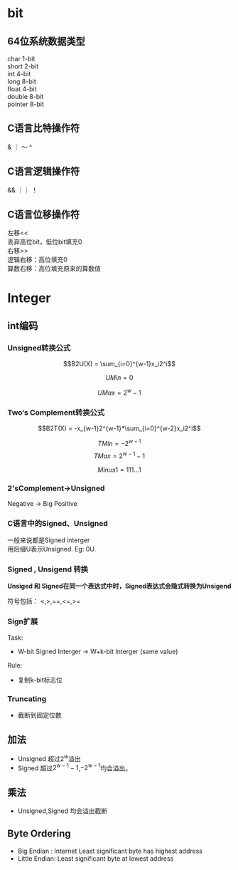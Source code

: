 # bit

## 64位系统数据类型

char    1-bit   
short   2-bit   
int     4-bit  
long    8-bit  
float   4-bit  
double  8-bit  
pointer 8-bit  

## C语言比特操作符

& ｜ ～ ^

## C语言逻辑操作符

&&  ｜｜  ！

## C语言位移操作符

左移<<    
丢弃高位bit，低位bit填充0  
右移>>  
逻辑右移：高位填充0  
算数右移：高位填充原来的算数值

# Integer

## int编码

### Unsigned转换公式

$$B2U(X) = \sum_{i=0}^{w-1}x_i2^i$$

$$UMin = 0$$

$$UMax = 2^{w}-1$$

### Two‘s Complement转换公式

$$B2T(X) = -x_{w-1}2^{w-1}*\sum_{i=0}^{w-2}x_i2^i$$

$$TMin = -2^{w-1}$$
$$TMax = 2^{w-1}-1$$

$$Minus1 = 111...1$$

### 2'sComplement->Unsigned 

Negative -> Big Positive

### C语言中的Signed、Unsigned

一般来说都是Signed interger  
用后缀U表示Unsigned. Eg: 0U.

### Signed , Unsigend 转换

**Unsiged 和 Signed在同一个表达式中时，Signed表达式会隐式转换为Unsigend**

符号包括： <,>,==,<=,>=

### Sign扩展

Task:  
+ W-bit Signed Interger -> W+k-bit Interger (same value)

Rule:
+ 复制k-bit标志位

### Truncating 

+ 截断到固定位数


## 加法

+ Unsigned  超过$2^w$溢出
+ Signed 超过$2^{w-1}-1$,$-2^{w-1}$均会溢出。

## 乘法

+ Unsigned,Signed 均会溢出截断

## Byte Ordering

+ Big Endian : Internet Least significant byte has highest address
+ Little Endian: Least significant byte at lowest address





